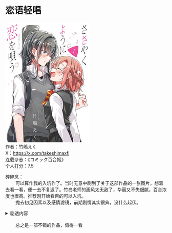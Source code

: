 # 恋语轻唱
![alt text](love_song_like_drizzle.jpg)<br>
作者：竹嶋えく<br>
X：https://x.com/takeshimaxfj<br>
连载杂志：《コミック百合姬》<br>
个人打分：7.5<br>

碎碎念：<br>
<span>&nbsp;&nbsp;&nbsp;&nbsp;&nbsp;&nbsp;&nbsp;&nbsp;可以算作我的入坑作了。当时无意中刷到了关于这部作品的一张图片，想着去看一看，便一去不复返了。竹岛老师的画风太无敌了，华丽又不失细腻，百合浓度也很高。推荐刚开始看百的可以入坑。</span><br>
&nbsp;&nbsp;&nbsp;&nbsp;&nbsp;&nbsp;&nbsp;&nbsp;抛去初见因素以及感情滤镜，前期剧情其实很典，没什么起伏。<details><summary>剧透内容</summary>经典之对学姐一见钟情，喜欢的误会，让你更喜欢上我...就剧情来说并不出彩，但耐不住画风爆炸，救了一切。直到后来志帆的加入让剧情有趣（扭）了起来。我的事业一事无成，我的恋情一败涂地.jpd在对邦的时候达到了高潮，日鞠小天使会出手。现在说实话剧情进入了疲软阶段。没什么爆点，之前的姐妹骨科有点烂活，铺垫都没铺垫。希望竹岛老师能让它平稳落地吧，虽然她或者编辑暂时不会放过这个摇钱树罢了</details><br>
<span>&nbsp;&nbsp;&nbsp;&nbsp;&nbsp;&nbsp;&nbsp;&nbsp;总之是一部不错的作品，值得一看</span>